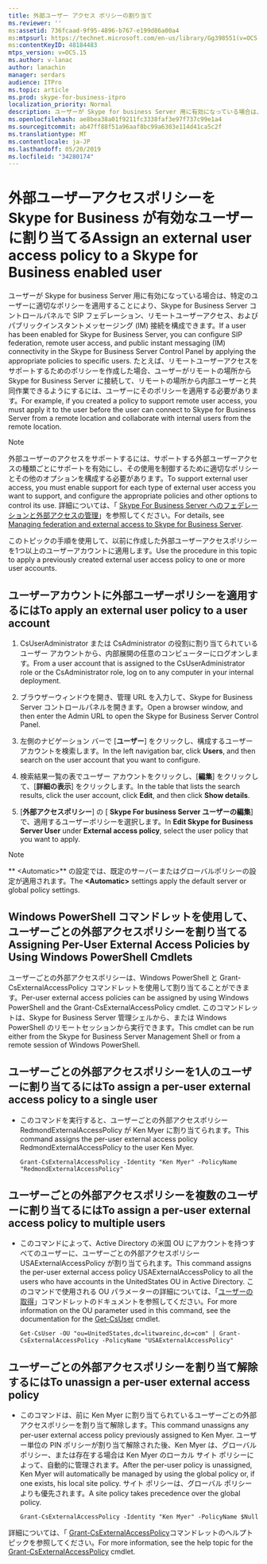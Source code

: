 ```yaml
---
title: 外部ユーザー アクセス ポリシーの割り当て
ms.reviewer: ''
ms:assetid: 736fcaad-9f95-4896-b767-e199d86a00a4
ms:mtpsurl: https://technet.microsoft.com/en-us/library/Gg398551(v=OCS.15)
ms:contentKeyID: 48184483
mtps_version: v=OCS.15
ms.author: v-lanac
author: lanachin
manager: serdars
audience: ITPro
ms.topic: article
ms.prod: skype-for-business-itpro
localization_priority: Normal
description: ユーザーが Skype for business Server 用に有効になっている場合は、特定のユーザーに適切なポリシーを適用することにより、Skype for Business Server コントロールパネルで SIP フェデレーション、リモートユーザーアクセス、およびパブリックインスタントメッセージング (IM) 接続を構成できます。
ms.openlocfilehash: ae8bea38a01f9211fc3338faf3e97f737c99e1a4
ms.sourcegitcommit: ab47ff88f51a96aaf8bc99a6303e114d41ca5c2f
ms.translationtype: MT
ms.contentlocale: ja-JP
ms.lasthandoff: 05/20/2019
ms.locfileid: "34280174"
---
```

# <a name="assign-an-external-user-access-policy-to-a-skype-for-business-enabled-user"></a><span data-ttu-id="5a7a4-103">外部ユーザーアクセスポリシーを Skype for Business が有効なユーザーに割り当てる</span><span class="sxs-lookup"><span data-stu-id="5a7a4-103">Assign an external user access policy to a Skype for Business enabled user</span></span>

<span data-ttu-id="5a7a4-104">ユーザーが Skype for business Server 用に有効になっている場合は、特定のユーザーに適切なポリシーを適用することにより、Skype for Business Server コントロールパネルで SIP フェデレーション、リモートユーザーアクセス、およびパブリックインスタントメッセージング (IM) 接続を構成できます。</span><span class="sxs-lookup"><span data-stu-id="5a7a4-104">If a user has been enabled for Skype for Business Server, you can configure SIP federation, remote user access, and public instant messaging (IM) connectivity in the Skype for Business Server Control Panel by applying the appropriate policies to specific users.</span></span> <span data-ttu-id="5a7a4-105">たとえば、リモートユーザーアクセスをサポートするためのポリシーを作成した場合、ユーザーがリモートの場所から Skype for Business Server に接続して、リモートの場所から内部ユーザーと共同作業できるようにするには、ユーザーにそのポリシーを適用する必要があります。</span><span class="sxs-lookup"><span data-stu-id="5a7a4-105">For example, if you created a policy to support remote user access, you must apply it to the user before the user can connect to Skype for Business Server from a remote location and collaborate with internal users from the remote location.</span></span>


> [!NOTE]  
> <span data-ttu-id="5a7a4-106">外部ユーザーのアクセスをサポートするには、サポートする外部ユーザーアクセスの種類ごとにサポートを有効にし、その使用を制御するために適切なポリシーとその他のオプションを構成する必要があります。</span><span class="sxs-lookup"><span data-stu-id="5a7a4-106">To support external user access, you must enable support for each type of external user access you want to support, and configure the appropriate policies and other options to control its use.</span></span> <span data-ttu-id="5a7a4-107">詳細については、「 [Skype For Business Server へのフェデレーションと外部アクセスの管理](../managing-federation-and-external-access.md)」を参照してください。</span><span class="sxs-lookup"><span data-stu-id="5a7a4-107">For details, see [Managing federation and external access to Skype for Business Server](../managing-federation-and-external-access.md).</span></span>


<span data-ttu-id="5a7a4-108">このトピックの手順を使用して、以前に作成した外部ユーザーアクセスポリシーを1つ以上のユーザーアカウントに適用します。</span><span class="sxs-lookup"><span data-stu-id="5a7a4-108">Use the procedure in this topic to apply a previously created external user access policy to one or more user accounts.</span></span>


## <a name="to-apply-an-external-user-policy-to-a-user-account"></a><span data-ttu-id="5a7a4-109">ユーザーアカウントに外部ユーザーポリシーを適用するには</span><span class="sxs-lookup"><span data-stu-id="5a7a4-109">To apply an external user policy to a user account</span></span>

1.  <span data-ttu-id="5a7a4-110">CsUserAdministrator または CsAdministrator の役割に割り当てられているユーザー アカウントから、内部展開の任意のコンピューターにログオンします。</span><span class="sxs-lookup"><span data-stu-id="5a7a4-110">From a user account that is assigned to the CsUserAdministrator role or the CsAdministrator role, log on to any computer in your internal deployment.</span></span>

2.  <span data-ttu-id="5a7a4-111">ブラウザーウィンドウを開き、管理 URL を入力して、Skype for Business Server コントロールパネルを開きます。</span><span class="sxs-lookup"><span data-stu-id="5a7a4-111">Open a browser window, and then enter the Admin URL to open the Skype for Business Server Control Panel.</span></span> 

3.  <span data-ttu-id="5a7a4-112">左側のナビゲーション バーで [**ユーザー**] をクリックし、構成するユーザー アカウントを検索します。</span><span class="sxs-lookup"><span data-stu-id="5a7a4-112">In the left navigation bar, click **Users**, and then search on the user account that you want to configure.</span></span>

4.  <span data-ttu-id="5a7a4-113">検索結果一覧の表でユーザー アカウントをクリックし、[**編集**] をクリックして、[**詳細の表示**] をクリックします。</span><span class="sxs-lookup"><span data-stu-id="5a7a4-113">In the table that lists the search results, click the user account, click **Edit**, and then click **Show details**.</span></span>

5.  <span data-ttu-id="5a7a4-114">[**外部アクセスポリシー**] の [ **Skype For business Server ユーザーの編集**] で、適用するユーザーポリシーを選択します。</span><span class="sxs-lookup"><span data-stu-id="5a7a4-114">In **Edit Skype for Business Server User** under **External access policy**, select the user policy that you want to apply.</span></span>
     
> [!NOTE]  
> <span data-ttu-id="5a7a4-115">\*\* \<Automatic>\*\* の設定では、既定のサーバーまたはグローバルポリシーの設定が適用されます。</span><span class="sxs-lookup"><span data-stu-id="5a7a4-115">The **\<Automatic>** settings apply the default server or global policy settings.</span></span>


## <a name="assigning-per-user-external-access-policies-by-using-windows-powershell-cmdlets"></a><span data-ttu-id="5a7a4-116">Windows PowerShell コマンドレットを使用して、ユーザーごとの外部アクセスポリシーを割り当てる</span><span class="sxs-lookup"><span data-stu-id="5a7a4-116">Assigning Per-User External Access Policies by Using Windows PowerShell Cmdlets</span></span>

<span data-ttu-id="5a7a4-117">ユーザーごとの外部アクセスポリシーは、Windows PowerShell と Grant-CsExternalAccessPolicy コマンドレットを使用して割り当てることができます。</span><span class="sxs-lookup"><span data-stu-id="5a7a4-117">Per-user external access policies can be assigned by using Windows PowerShell and the Grant-CsExternalAccessPolicy cmdlet.</span></span> <span data-ttu-id="5a7a4-118">このコマンドレットは、Skype for Business Server 管理シェルから、または Windows PowerShell のリモートセッションから実行できます。</span><span class="sxs-lookup"><span data-stu-id="5a7a4-118">This cmdlet can be run either from the Skype for Business Server Management Shell or from a remote session of Windows PowerShell.</span></span> 

## <a name="to-assign-a-per-user-external-access-policy-to-a-single-user"></a><span data-ttu-id="5a7a4-119">ユーザーごとの外部アクセスポリシーを1人のユーザーに割り当てるには</span><span class="sxs-lookup"><span data-stu-id="5a7a4-119">To assign a per-user external access policy to a single user</span></span>

  - <span data-ttu-id="5a7a4-120">このコマンドを実行すると、ユーザーごとの外部アクセスポリシー RedmondExternalAccessPolicy が Ken Myer に割り当てられます。</span><span class="sxs-lookup"><span data-stu-id="5a7a4-120">This command assigns the per-user external access policy RedmondExternalAccessPolicy to the user Ken Myer.</span></span>
    
        Grant-CsExternalAccessPolicy -Identity "Ken Myer" -PolicyName "RedmondExternalAccessPolicy"


## <a name="to-assign-a-per-user-external-access-policy-to-multiple-users"></a><span data-ttu-id="5a7a4-121">ユーザーごとの外部アクセスポリシーを複数のユーザーに割り当てるには</span><span class="sxs-lookup"><span data-stu-id="5a7a4-121">To assign a per-user external access policy to multiple users</span></span>

  - <span data-ttu-id="5a7a4-122">このコマンドによって、Active Directory の米国 OU にアカウントを持つすべてのユーザーに、ユーザーごとの外部アクセスポリシー USAExternalAccessPolicy が割り当てられます。</span><span class="sxs-lookup"><span data-stu-id="5a7a4-122">This command assigns the per-user external access policy USAExternalAccessPolicy to all the users who have accounts in the UnitedStates OU in Active Directory.</span></span> <span data-ttu-id="5a7a4-123">このコマンドで使用される OU パラメーターの詳細については、「[ユーザーの取得](https://docs.microsoft.com/en-us/powershell/module/skype/Get-CsUser)」コマンドレットのドキュメントを参照してください。</span><span class="sxs-lookup"><span data-stu-id="5a7a4-123">For more information on the OU parameter used in this command, see the documentation for the [Get-CsUser](https://docs.microsoft.com/en-us/powershell/module/skype/Get-CsUser) cmdlet.</span></span>
    
        Get-CsUser -OU "ou=UnitedStates,dc=litwareinc,dc=com" | Grant-CsExternalAccessPolicy -PolicyName "USAExternalAccessPolicy"


## <a name="to-unassign-a-per-user-external-access-policy"></a><span data-ttu-id="5a7a4-124">ユーザーごとの外部アクセスポリシーを割り当て解除するには</span><span class="sxs-lookup"><span data-stu-id="5a7a4-124">To unassign a per-user external access policy</span></span>

  - <span data-ttu-id="5a7a4-125">このコマンドは、前に Ken Myer に割り当てられているユーザーごとの外部アクセスポリシーを割り当て解除します。</span><span class="sxs-lookup"><span data-stu-id="5a7a4-125">This command unassigns any per-user external access policy previously assigned to Ken Myer.</span></span> <span data-ttu-id="5a7a4-126">ユーザー単位の PIN ポリシーが割り当て解除された後、Ken Myer は、グローバル ポリシー、または存在する場合は Ken Myer のローカル サイト ポリシーによって、自動的に管理されます。</span><span class="sxs-lookup"><span data-stu-id="5a7a4-126">After the per-user policy is unassigned, Ken Myer will automatically be managed by using the global policy or, if one exists, his local site policy.</span></span> <span data-ttu-id="5a7a4-127">サイト ポリシーは、グローバル ポリシーよりも優先されます。</span><span class="sxs-lookup"><span data-stu-id="5a7a4-127">A site policy takes precedence over the global policy.</span></span>
    
        Grant-CsExternalAccessPolicy -Identity "Ken Myer" -PolicyName $Null



<span data-ttu-id="5a7a4-128">詳細については、「 [Grant-CsExternalAccessPolicy](https://docs.microsoft.com/en-us/powershell/module/skype/Grant-CsExternalAccessPolicy)コマンドレットのヘルプトピックを参照してください。</span><span class="sxs-lookup"><span data-stu-id="5a7a4-128">For more information, see the help topic for the [Grant-CsExternalAccessPolicy](https://docs.microsoft.com/en-us/powershell/module/skype/Grant-CsExternalAccessPolicy) cmdlet.</span></span>


